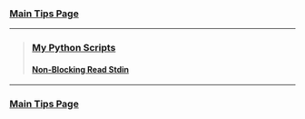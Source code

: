 ### [Main Tips Page](https://github.com/sethfuller/tips/blob/main/tech_tips/README.md)
----------
> ### [My Python Scripts](https://github.com/sethfuller/tips/tree/main/scripts/python)
> #### [Non-Blocking Read Stdin](https://stackoverflow.com/questions/21791621/taking-input-from-sys-stdin-non-blocking)

----------

### [Main Tips Page](https://github.com/sethfuller/tips/blob/main/tech_tips/README.md)
